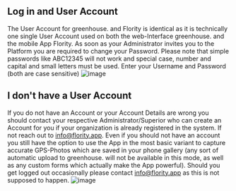 ## Log in and User Account
The User Account for greenhouse. and Flority is identical as it is technically one single User Account used on both the web-Interface greenhouse. and the mobile App Flority. As soon as your Administrator invites you to the Platform you are required to change your Password. Please note that simple passwords like ABC12345 will not work and special case, number and capital and small letters must be used. Enter your Username and Password (both are case sensitive) ![image](https://github.com/Wells-for-Zoe/book/assets/97762115/fa42cea1-59e2-4c70-ba98-ef91e36ebc78)


## I don't have a User Account
If you do not have an Account or your Account Details are wrong you should contact your respective Administrator/Superior who can create an Account for you if your organization is already registered in the system. If not reach out to info@flority.app. 
Even if you should not have an account you still have the option to use the App in the most basic variant to capture accurate GPS-Photos which are saved in your phone gallery (any sort of automatic upload to greenhouse. will not be available in this mode, as well as any custom forms which actually make the App powerful).
Should you get logged out occasionally please contact info@flority.app as this is not supposed to happen.
![image](https://github.com/Wells-for-Zoe/book/assets/97762115/7a8d9406-9edc-4d8f-abd8-72a1167d961a)

